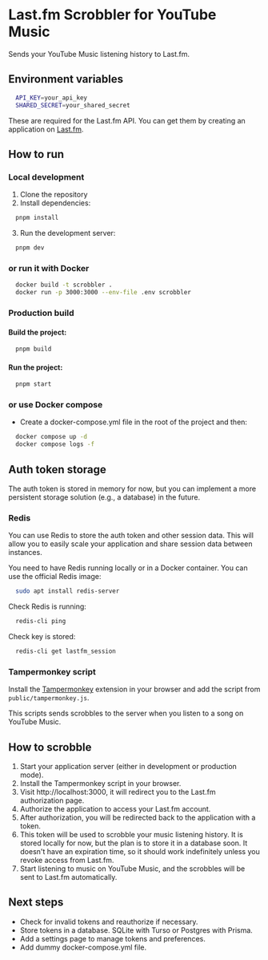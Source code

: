 # Last.fm Scrobbler for YouTube Music

Sends your YouTube Music listening history to Last.fm.

## Environment variables

```bash
  API_KEY=your_api_key
  SHARED_SECRET=your_shared_secret
```

These are required for the Last.fm API. You can get them by creating an application on [Last.fm](https://www.last.fm/api/account/create).

## How to run

### Local development

1. Clone the repository
2. Install dependencies:

```bash
  pnpm install
```

3. Run the development server:

```bash
  pnpm dev
```

### or run it with Docker

```bash
  docker build -t scrobbler .
  docker run -p 3000:3000 --env-file .env scrobbler
```

### Production build

#### Build the project:

```bash
  pnpm build
```

#### Run the project:

```bash
  pnpm start
```

### or use Docker compose

- Create a docker-compose.yml file in the root of the project and then:

```bash
  docker compose up -d
  docker compose logs -f
```

## Auth token storage

The auth token is stored in memory for now, but you can implement a more persistent storage solution (e.g., a database) in the future.

### Redis

You can use Redis to store the auth token and other session data. This will allow you to easily scale your application and share session data between instances.

You need to have Redis running locally or in a Docker container. You can use the official Redis image:

```bash
  sudo apt install redis-server
```

Check Redis is running:

```bash
  redis-cli ping
```

Check key is stored:

```bash
  redis-cli get lastfm_session
```

### Tampermonkey script

Install the [Tampermonkey](https://www.tampermonkey.net/) extension in your browser and add the script from `public/tampermonkey.js`.

This scripts sends scrobbles to the server when you listen to a song on YouTube Music.

## How to scrobble

1. Start your application server (either in development or production mode).
2. Install the Tampermonkey script in your browser.
3. Visit http://localhost:3000, it will redirect you to the Last.fm authorization page.
4. Authorize the application to access your Last.fm account.
5. After authorization, you will be redirected back to the application with a token.
6. This token will be used to scrobble your music listening history. It is stored locally for now, but the plan is to store it in a database soon. It doesn't have an expiration time, so it should work indefinitely unless you revoke access from Last.fm.
7. Start listening to music on YouTube Music, and the scrobbles will be sent to Last.fm automatically.

## Next steps

- Check for invalid tokens and reauthorize if necessary.
- Store tokens in a database. SQLite with Turso or Postgres with Prisma.
- Add a settings page to manage tokens and preferences.
- Add dummy docker-compose.yml file.
